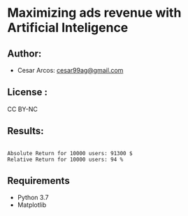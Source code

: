 # Maximizing ads revenue with Artificial Inteligence 
## Author: 
- Cesar Arcos: cesar99ag@gmail.com

## License : 
CC BY-NC

## Results: 
<pre><code>
Absolute Return for 10000 users: 91300 $
Relative Return for 10000 users: 94 %
</code></pre>


## Requirements
* Python 3.7
* Matplotlib
